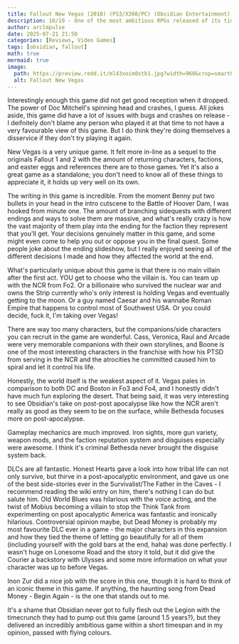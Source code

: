 ```yaml
---
title: Fallout New Vegas (2010) (PS3/X360/PC) (Obsidian Entertainment)
description: 10/10 - One of the most ambitious RPGs released of its time, and on a time crunch too!
author: arclmpulse
date: 2025-07-21 21:50
categories: [Reviews, Video Games]
tags: [obsidian, fallout]
math: true
mermaid: true
image:
  path: https://preview.redd.it/ml43xoim0stb1.jpg?width=960&crop=smart&auto=webp&s=20fda50099d9be63d4876666145805a6b50155bb
  alt: Fallout New Vegas
---
```


Interestingly enough this game did not get good reception when it dropped. The power of Doc Mitchell's spinning head and crashes, I guess. All jokes aside, this game did have a lot of issues with bugs and crashes on release - I deifnitely don't blame any person who played it at that time to not have a very favourable view of this game. But I do think they're doing themselves a disservice if they don't try playing it again.

New Vegas is a very unique game. It felt more in-line as a sequel to the originals Fallout 1 and 2 with the amount of returning characters, factions, and easter eggs and references there are to those games. Yet it's also a great game as a standalone; you don't need to know all of these things to appreciate it, it holds up very well on its own.

The writing in this game is incredible. From the moment Benny put two bullets in your head in the intro cutscene to the Battle of Hoover Dam, I was hooked from minute one. The amount of branching sidequests with different endings and ways to solve them are massive, and what's really crazy is how the vast majority of them play into the ending for the faction they represent that you'll get. Your decisions genuinely matter in this game, and some might even come to help you out or oppose you in the final quest. Some people joke about the ending slideshow, but I really enjoyed seeing all of the different decisions I made and how they affected the world at the end.

What's particularly unique about this game is that there is no main villain after the first act. YOU get to choose who the villain is. You can team up with the NCR from Fo2. Or a billionaire who survived the nuclear war and owns the Strip currently who's only interest is holding Vegas and eventually getting to the moon. Or a guy named Caesar and his wannabe Roman Empire that happens to control most of Southwest USA. Or you could decide, fuck it, I'm taking over Vegas!

There are way too many characters, but the companions/side characters you can recruit in the game are wonderful. Cass, Veronica, Raul and Arcade were very memorable companions with their own storylines, and Boone is one of the most interesting characters in the franchise with how his PTSD from serving in the NCR and the atrocities he committed caused him to spiral and let it control his life.

Honestly, the world itself is the weakest aspect of it. Vegas pales in comparison to both DC and Boston in Fo3 and Fo4, and I honestly didn't have much fun exploring the desert. That being said, it was very interesting to see Obsidian's take on post-post apocalypse like how the NCR aren't really as good as they seem to be on the surface, while Bethesda focuses more on post-apocalypse.

Gameplay mechanics are much improved. Iron sights, more gun variety, weapon mods, and the faction reputation system and disguises especially were awesome. I think it's criminal Bethesda never brought the disguise system back.

DLCs are all fantastic. Honest Hearts gave a look into how tribal life can not only survive, but thirve in a post-apocalyptic environment, and gave us one of the best side-stories ever in the Survivalist/The Father in the Caves - I recommend reading the wiki entry on him, there's nothing I can do but salute him. Old World Blues was hilarious with the voice acting, and the twist of Mobius becoming a villain to stop the Think Tank from experimenting on post apocalyptic America was fantastic and ironically hilarious. Controversial opinion maybe, but Dead Money is probably my most favourite DLC ever in a game - the major characters in this expansion and how they tied the theme of letting go beautifully for all of them (including yourself with the gold bars at the end, haha) was done perfectly. I wasn't huge on Lonesome Road and the story it told, but it did give the Courier a backstory with Ulysses and some more information on what your character was up to before Vegas.

Inon Zur did a nice job with the score in this one, though it is hard to think of an iconic theme in this game. If anything, the haunting song from Dead Money - Begin Again - is the one that stands out to me.

It's a shame that Obsidian never got to fully flesh out the Legion with the timecrunch they had to pump out this game (around 1.5 years?), but they delivered an incredibly ambitious game within a short timespan and in my opinion, passed with flying colours.
